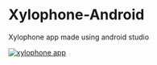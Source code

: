 # Xylophone-Android

Xylophone app made using android studio

[![xylophone app](https://img.youtube.com/vi/UyvcuNWAv7Q/0.jpg)](https://www.youtube.com/watch?v=UyvcuNWAv7Q)
